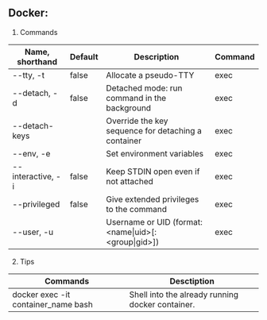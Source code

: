 ## Docker: 
1. Commands

| Name, shorthand | Default | Description | Command |
|---|---|---|---|
| --tty, -t  | false  |  Allocate a pseudo-TTY |exec |
|--detach, -d	| false	| Detached mode: run command in the background |exec |
|--detach-keys	 ||	Override the key sequence for detaching a container | exec|
|--env, -e	 ||	Set environment variables | exec|
|--interactive, -i | false |	Keep STDIN open even if not attached |exec |
|--privileged |	false	|Give extended privileges to the command |exec |
|--user, -u	| 	|Username or UID (format: <name&#124;uid>[:<group&#124;gid>]) | exec |
2. Tips

|Commands |Desctiption |
|---|---|
|docker exec -it container_name bash  | Shell into the already running docker container. |

